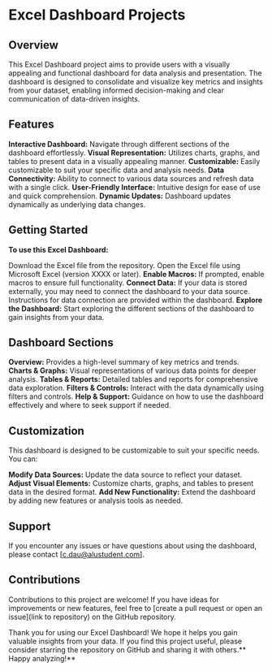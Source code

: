 # Excel Dashboard Projects

## Overview

This Excel Dashboard project aims to provide users with a visually appealing and functional dashboard for data analysis and presentation. The dashboard is designed to consolidate and visualize key metrics and insights from your dataset, enabling informed decision-making and clear communication of data-driven insights.

## Features

**Interactive Dashboard:** Navigate through different sections of the dashboard effortlessly.
**Visual Representation:** Utilizes charts, graphs, and tables to present data in a visually appealing manner.
**Customizable:** Easily customizable to suit your specific data and analysis needs.
**Data Connectivity:** Ability to connect to various data sources and refresh data with a single click.
**User-Friendly Interface:** Intuitive design for ease of use and quick comprehension.
**Dynamic Updates:** Dashboard updates dynamically as underlying data changes.

## Getting Started

**To use this Excel Dashboard:**

Download the Excel file from the repository.
Open the Excel file using Microsoft Excel (version XXXX or later).
**Enable Macros:** If prompted, enable macros to ensure full functionality.
**Connect Data:** If your data is stored externally, you may need to connect the dashboard to your data source. Instructions for data connection are provided within the dashboard.
**Explore the Dashboard:** Start exploring the different sections of the dashboard to gain insights from your data.

## Dashboard Sections

**Overview:** Provides a high-level summary of key metrics and trends.
**Charts & Graphs:** Visual representations of various data points for deeper analysis.
**Tables & Reports:** Detailed tables and reports for comprehensive data exploration.
**Filters & Controls:** Interact with the data dynamically using filters and controls.
**Help & Support:** Guidance on how to use the dashboard effectively and where to seek support if needed.

## Customization

This dashboard is designed to be customizable to suit your specific needs. You can:

**Modify Data Sources:** Update the data source to reflect your dataset.
**Adjust Visual Elements:** Customize charts, graphs, and tables to present data in the desired format.
**Add New Functionality:** Extend the dashboard by adding new features or analysis tools as needed.

## Support
If you encounter any issues or have questions about using the dashboard, please contact [c.dau@alustudent.com].

## Contributions
Contributions to this project are welcome! If you have ideas for improvements or new features, feel free to [create a pull request or open an issue](link to repository) on the GitHub repository.

Thank you for using our Excel Dashboard! We hope it helps you gain valuable insights from your data. If you find this project useful, please consider starring the repository on GitHub and sharing it with others.** Happy analyzing!**

